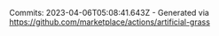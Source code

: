 Commits: 2023-04-06T05:08:41.643Z - Generated via https://github.com/marketplace/actions/artificial-grass
<br>
